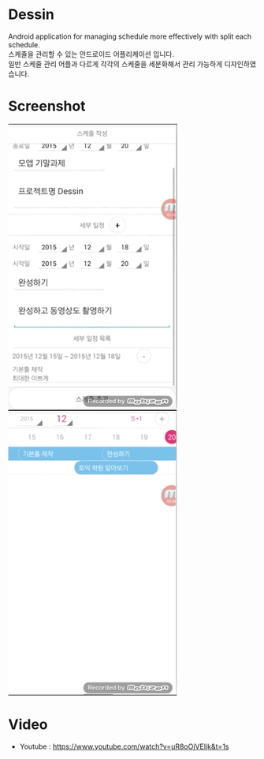 # Dessin
Android application for managing schedule more effectively with split each schedule.\
스케줄을 관리할 수 있는 안드로이드 어플리케이션 입니다.\
일반 스케줄 관리 어플과 다르게 각각의 스케줄을 세분화해서 관리 가능하게 디자인하였습니다.

# Screenshot
![screenshot0](https://github.com/Tamuel/Dessin/blob/master/Screenshot/01_dessin.png)
![screenshot1](https://github.com/Tamuel/Dessin/blob/master/Screenshot/02_dessin.png)

# Video
* Youtube : https://www.youtube.com/watch?v=uR8oOjVEIjk&t=1s

